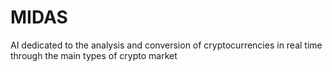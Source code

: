 # MIDAS
AI dedicated to the analysis and conversion of cryptocurrencies in real time through the main types of crypto market
